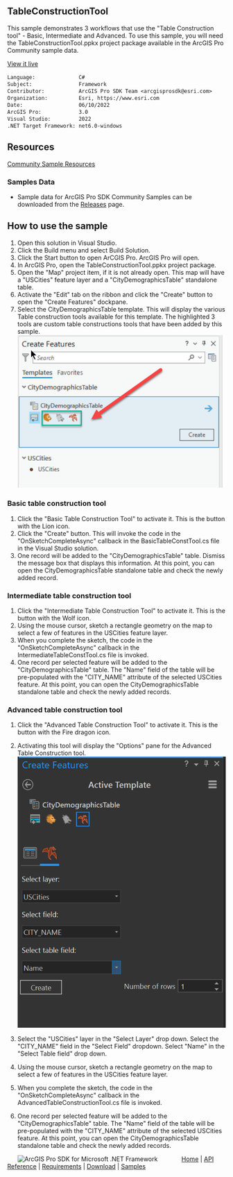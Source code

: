 ## TableConstructionTool

<!-- TODO: Write a brief abstract explaining this sample -->
This sample demonstrates 3 workflows that use the "Table Construction tool" - Basic, Intermediate and Advanced. To use this sample, you will need the TableConstructionTool.ppkx project package available in the ArcGIS Pro Community sample data.  
  


<a href="https://pro.arcgis.com/en/pro-app/sdk/" target="_blank">View it live</a>

<!-- TODO: Fill this section below with metadata about this sample-->
```
Language:              C#
Subject:               Framework
Contributor:           ArcGIS Pro SDK Team <arcgisprosdk@esri.com>
Organization:          Esri, https://www.esri.com
Date:                  06/10/2022
ArcGIS Pro:            3.0
Visual Studio:         2022
.NET Target Framework: net6.0-windows
```

## Resources

[Community Sample Resources](https://github.com/Esri/arcgis-pro-sdk-community-samples#resources)

### Samples Data

* Sample data for ArcGIS Pro SDK Community Samples can be downloaded from the [Releases](https://github.com/Esri/arcgis-pro-sdk-community-samples/releases) page.  

## How to use the sample
<!-- TODO: Explain how this sample can be used. To use images in this section, create the image file in your sample project's screenshots folder. Use relative url to link to this image using this syntax: ![My sample Image](FacePage/SampleImage.png) -->
1. Open this solution in Visual Studio.    
1. Click the Build menu and select Build Solution.  
1. Click the Start button to open ArCGIS Pro.  ArcGIS Pro will open.  
1. In ArcGIS Pro, open the TableConstructionTool.ppkx project package.  
1. Open the "Map" project item, if it is not already open.  This map will have a "USCities" feature layer and a "CityDemographicsTable" standalone table.  
1. Activate the "Edit" tab on the ribbon and click the "Create" button to open the "Create Features" dockpane.  
1. Select the CityDemographicsTable template. This will display the various Table construction tools available for this template. The highlighted 3 tools are custom table constructions tools that have been added by this sample.  
![UI](screenshots/TableConstructionTools.png)  
### Basic table construction tool  
  
1. Click the "Basic Table Construction Tool" to activate it.  This is the button with the Lion icon.   
1. Click the "Create" button. This will invoke the code in the "OnSketchCompleteAsync" callback in the BasicTableConstTool.cs file in the Visual Studio solution.  
1. One record will be added to the "CityDemographicsTable" table. Dismiss the message box that displays this information. At this point, you can open the CityDemographicsTable standalone table and check the newly added record.  
### Intermediate table construction tool  
  
1. Click the "Intermediate Table Construction Tool" to activate it.  This is the button with the Wolf icon.   
1. Using the mouse cursor, sketch a rectangle geometry on the map to select a few of features in the USCities feature layer.  
1. When you complete the sketch, the code in the "OnSketchCompleteAsync" callback in the IntermediateTableConstTool.cs file is invoked.  
1. One record per selected feature will be added to the "CityDemographicsTable" table. The "Name" field of the table will be pre-populated with the "CITY_NAME" attribute of the selected USCities feature. At this point, you can open the CityDemographicsTable standalone table and check the newly added records.  
### Advanced table construction tool  
  
1. Click the "Advanced Table Construction Tool" to activate it.  This is the button with the Fire dragon icon.   
1. Activating this tool will display the "Options" pane for the Advanced Table Construction tool.  
![UI](screenshots/Options.png)  
  
1. Select the "USCities" layer in the "Select Layer" drop down. Select the "CITY_NAME" field in the "Select Field" dropdown.  Select "Name" in the "Select Table field" drop down.  
1. Using the mouse cursor, sketch a rectangle geometry on the map to select a few of features in the USCities feature layer.  
1. When you complete the sketch, the code in the "OnSketchCompleteAsync" callback in the AdvancedTableConstructionTool.cs file is invoked.  
1. One record per selected feature will be added to the "CityDemographicsTable" table. The "Name" field of the table will be pre-populated with the "CITY_NAME" attribute of the selected USCities feature. At this point, you can open the CityDemographicsTable standalone table and check the newly added records.  
  


<!-- End -->

&nbsp;&nbsp;&nbsp;&nbsp;&nbsp;&nbsp;<img src="https://esri.github.io/arcgis-pro-sdk/images/ArcGISPro.png"  alt="ArcGIS Pro SDK for Microsoft .NET Framework" height = "20" width = "20" align="top"  >
&nbsp;&nbsp;&nbsp;&nbsp;&nbsp;&nbsp;&nbsp;&nbsp;&nbsp;&nbsp;&nbsp;&nbsp;
[Home](https://github.com/Esri/arcgis-pro-sdk/wiki) | <a href="https://pro.arcgis.com/en/pro-app/latest/sdk/api-reference" target="_blank">API Reference</a> | [Requirements](https://github.com/Esri/arcgis-pro-sdk/wiki#requirements) | [Download](https://github.com/Esri/arcgis-pro-sdk/wiki#installing-arcgis-pro-sdk-for-net) | <a href="https://github.com/esri/arcgis-pro-sdk-community-samples" target="_blank">Samples</a>
